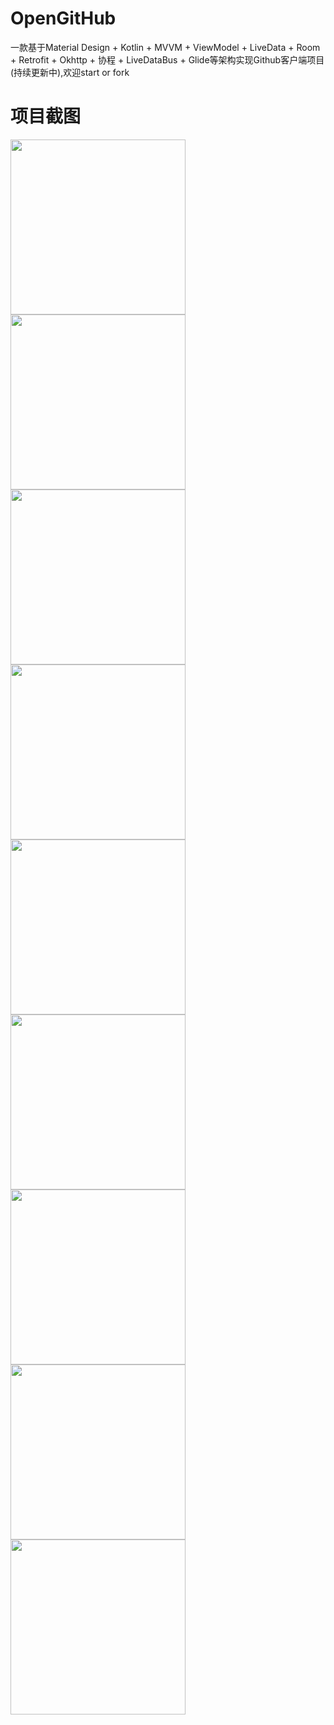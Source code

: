 # OpenGitHub
一款基于Material Design + Kotlin + MVVM + ViewModel + LiveData  + Room + Retrofit + Okhttp + 协程 + LiveDataBus + Glide等架构实现Github客户端项目(持续更新中),欢迎start or fork

# 项目截图
<div style="float:right">
  <img src="https://github.com/fmtjava/OpenGitHub/blob/master/image/1281564044992_.pic.jpg" width="280"/>
  <img src="https://github.com/fmtjava/OpenGitHub/blob/master/image/1301564044994_.pic.jpg" width="280"/>
  <img src="https://github.com/fmtjava/OpenGitHub/blob/master/image/1371564048402_.pic.jpg" width="280"/>
</div>

<div style="float:right,margin-top:5px">
  <img src="https://github.com/fmtjava/OpenGitHub/blob/master/image/1351564044999_.pic.jpg" width="280"/>
  <img src="https://github.com/fmtjava/OpenGitHub/blob/master/image/1341564044998_.pic.jpg" width="280"/>
  <img src="https://github.com/fmtjava/OpenGitHub/blob/master/image/1291564044993_.pic.jpg" width="280"/>

</div>

<div style="float:right,margin-top:5px">
  <img src="https://github.com/fmtjava/OpenGitHub/blob/master/image/1321564044996_.pic.jpg" width="280"/>
  <img src="https://github.com/fmtjava/OpenGitHub/blob/master/image/1331564044997_.pic.jpg" width="280"/>
  <img src="https://github.com/fmtjava/OpenGitHub/blob/master/image/1311564044995_.pic.jpg" width="280"/>
</div>




